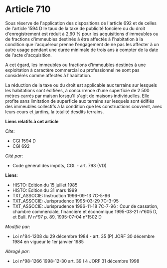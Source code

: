 # Article 710

Sous réserve de l'application des dispositions de l'article 692 et de celles de l'article 1594 D le taux de la taxe de
publicité foncière ou du droit d'enregistrement est réduit à 2,60 % pour les acquisitions d'immeubles ou de fractions
d'immeubles destinés à être affectés à l'habitation à la condition que l'acquéreur prenne l'engagement de ne pas les affecter
à un autre usage pendant une durée minimale de trois ans à compter de la date de l'acte d'acquisition.

A cet égard, les immeubles ou fractions d'immeubles destinés à une exploitation à caractère commercial ou professionnel ne
sont pas considérés comme affectés à l'habitation.

La réduction de la taxe ou du droit est applicable aux terrains sur lesquels les habitations sont édifiées, à concurrence
d'une superficie de 2 500 mètres carrés par maison lorsqu'il s'agit de maisons individuelles. Elle profite sans limitation de
superficie aux terrains sur lesquels sont édifiés des immeubles collectifs à la condition que les constructions couvrent,
avec leurs cours et jardins, la totalité desdits terrains.

**Liens relatifs à cet article**

_Cite_:

  - CGI 1594 D
  - CGI 692

_Cité par_:

  - Code général des impôts, CGI. - art. 793 (VD)

**Liens**:

  - HISTO: Edition du 15 juillet 1985
  - HISTO: Edition du 31 mars 1999
  - TXT_ASSOCIE: Instruction 1996-09-13 7C-5-96
  - TXT_ASSOCIE: Jurisprudence 1995-03-29 7C-3-95
  - TXT_ASSOCIE: Jurisprudence 1996-11-18 7C-7-96 : Cour de cassation, chambre commerciale, financière et économique 1995-03-21 n°605 D, et Bull. IV n°97 p. 89, 1995-07-04 n°1502 D

_Modifié par_:

  - Loi n°84-1208 du 29 décembre 1984 - art. 35 (P) JORF 30 décembre 1984 en vigueur le 1er janvier 1985

_Abrogé par_:

  - Loi n°98-1266 1998-12-30 art. 39 I 4 JORF 31 décembre 1998
